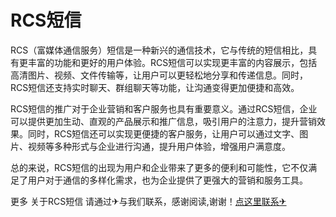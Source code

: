 # RCS短信

RCS（富媒体通信服务）短信是一种新兴的通信技术，它与传统的短信相比，具有更丰富的功能和更好的用户体验。RCS短信可以实现更丰富的内容展示，包括高清图片、视频、文件传输等，让用户可以更轻松地分享和传递信息。同时，RCS短信还支持实时聊天、群组聊天等功能，让沟通变得更加便捷和高效。

RCS短信的推广对于企业营销和客户服务也具有重要意义。通过RCS短信，企业可以提供更加生动、直观的产品展示和推广信息，吸引用户的注意力，提升营销效果。同时，RCS短信还可以实现更便捷的客户服务，让用户可以通过文字、图片、视频等多种形式与企业进行沟通，提升用户体验，增强用户满意度。

总的来说，RCS短信的出现为用户和企业带来了更多的便利和可能性，它不仅满足了用户对于通信的多样化需求，也为企业提供了更强大的营销和服务工具。

更多 关于RCS短信 请通过✈与我们联系，感谢阅读,谢谢！[点这里联系✈](https://w.k02.cc)
